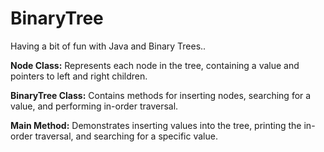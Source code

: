 # BinaryTree

Having a bit of fun with Java and Binary Trees..

**Node Class:** Represents each node in the tree, containing a value and pointers to left and right children.

**BinaryTree Class:** Contains methods for inserting nodes, searching for a value, and performing in-order traversal.

**Main Method:** Demonstrates inserting values into the tree, printing the in-order traversal, and searching for a specific value.
